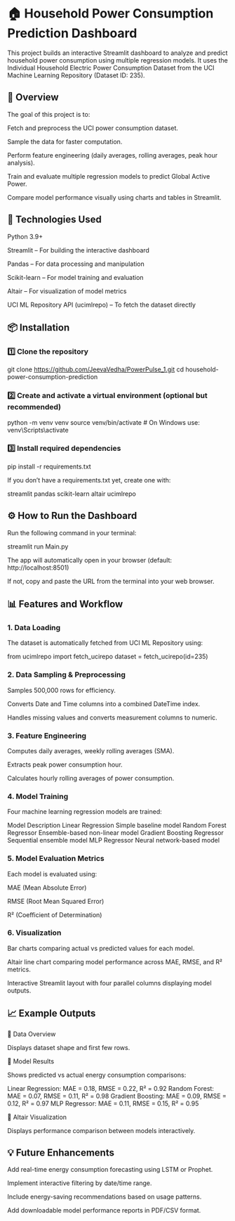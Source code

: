 # 🏠 Household Power Consumption Prediction Dashboard

This project builds an interactive Streamlit dashboard to analyze and predict household power consumption using multiple regression models.
It uses the Individual Household Electric Power Consumption Dataset from the UCI Machine Learning Repository (Dataset ID: 235).

## 📘 Overview

The goal of this project is to:

Fetch and preprocess the UCI power consumption dataset.

Sample the data for faster computation.

Perform feature engineering (daily averages, rolling averages, peak hour analysis).

Train and evaluate multiple regression models to predict Global Active Power.

Compare model performance visually using charts and tables in Streamlit.


## 🧰 Technologies Used

Python 3.9+

Streamlit – For building the interactive dashboard

Pandas – For data processing and manipulation

Scikit-learn – For model training and evaluation

Altair – For visualization of model metrics

UCI ML Repository API (ucimlrepo) – To fetch the dataset directly


## 📦 Installation
### 1️⃣ Clone the repository
git clone https://github.com/JeevaVedha/PowerPulse_1.git
cd household-power-consumption-prediction

### 2️⃣ Create and activate a virtual environment (optional but recommended)
python -m venv venv
source venv/bin/activate   # On Windows use: venv\Scripts\activate

### 3️⃣ Install required dependencies
pip install -r requirements.txt


If you don’t have a requirements.txt yet, create one with:

streamlit
pandas
scikit-learn
altair
ucimlrepo

## ⚙️ How to Run the Dashboard

Run the following command in your terminal:

streamlit run Main.py


The app will automatically open in your browser (default: http://localhost:8501)

If not, copy and paste the URL from the terminal into your web browser.


## 📊 Features and Workflow
### 1. Data Loading

The dataset is automatically fetched from UCI ML Repository using:

from ucimlrepo import fetch_ucirepo
dataset = fetch_ucirepo(id=235)

### 2. Data Sampling & Preprocessing

Samples 500,000 rows for efficiency.

Converts Date and Time columns into a combined DateTime index.

Handles missing values and converts measurement columns to numeric.

### 3. Feature Engineering

Computes daily averages, weekly rolling averages (SMA).

Extracts peak power consumption hour.

Calculates hourly rolling averages of power consumption.

### 4. Model Training

Four machine learning regression models are trained:

Model	Description
Linear Regression	Simple baseline model
Random Forest Regressor	Ensemble-based non-linear model
Gradient Boosting Regressor	Sequential ensemble model
MLP Regressor	Neural network-based model
### 5. Model Evaluation Metrics

Each model is evaluated using:

MAE (Mean Absolute Error)

RMSE (Root Mean Squared Error)

R² (Coefficient of Determination)

### 6. Visualization

Bar charts comparing actual vs predicted values for each model.

Altair line chart comparing model performance across MAE, RMSE, and R² metrics.

Interactive Streamlit layout with four parallel columns displaying model outputs.


## 📈 Example Outputs
🔹 Data Overview

Displays dataset shape and first few rows.

🔹 Model Results

Shows predicted vs actual energy consumption comparisons:

Linear Regression: MAE = 0.18, RMSE = 0.22, R² = 0.92
Random Forest: MAE = 0.07, RMSE = 0.11, R² = 0.98
Gradient Boosting: MAE = 0.09, RMSE = 0.12, R² = 0.97
MLP Regressor: MAE = 0.11, RMSE = 0.15, R² = 0.95

🔹 Altair Visualization

Displays performance comparison between models interactively.

## 💡 Future Enhancements

Add real-time energy consumption forecasting using LSTM or Prophet.

Implement interactive filtering by date/time range.

Include energy-saving recommendations based on usage patterns.

Add downloadable model performance reports in PDF/CSV format.